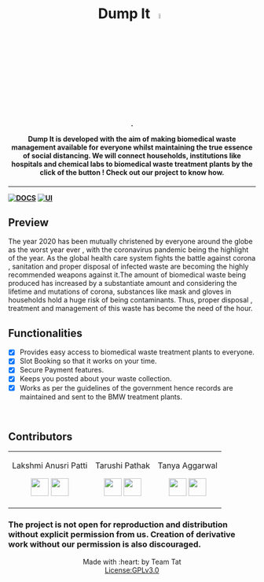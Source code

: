 <p align="center">
	<h1 align="center"> Dump It <img src="https://www.flaticon.com/svg/static/icons/svg/3773/3773979.svg" alt=" " height="5%" width="5%"/> </h1>
	<h4 align="center"> .
  
   Dump It is developed with the aim of making biomedical waste management available for everyone whilst maintaining the true essence of social distancing. We will connect households, institutions like hospitals and chemical labs to biomedical waste treatment plants by the click of the button ! Check out our project to know how.
  
  
  <h4>
</p>

---
[![DOCS](https://img.shields.io/badge/Documentation-see%20docs-green?style=flat-square&logo=appveyor)](INSERT_LINK_FOR_DOCS_HERE) 
  [![UI ](https://img.shields.io/badge/User%20Interface-Link%20to%20UI-orange?style=flat-square&logo=appveyor)](INSERT_UI_LINK_HERE)

## Preview
The year 2020 has been mutually christened by everyone around the globe as the worst year ever , with the coronavirus pandemic being the highlight of the year.   As the global health care system fights the battle against corona , sanitation and proper disposal of infected waste are becoming the highly recommended weapons against it.The amount of biomedical waste being produced has increased by a substantiate amount and considering the lifetime and mutations of corona, substances like mask and gloves in households hold a huge risk of being contaminants. Thus, proper disposal , treatment and management of this waste has become the need of the hour.
## Functionalities
- [x] Provides easy access to biomedical waste treatment plants to everyone.
- [x] Slot Booking so that it works on your time.
- [x] Secure Payment features.
- [x] Keeps you posted about your waste collection.
- [x] Works as per the guidelines of the government hence records are maintained and sent to the BMW treatment plants.

<br>


## Contributors

<table>
<tr align="center">


<td>

Lakshmi Anusri Patti

<p align="center">
</p>
<p align="center">
<a href = "https://github.com/Anusri27"><img src = "http://www.iconninja.com/files/241/825/211/round-collaboration-social-github-code-circle-network-icon.svg" width="36" height = "36"/></a>
<a href = "https://www.linkedin.com/in/anusri-p/">
<img src = "http://www.iconninja.com/files/863/607/751/network-linkedin-social-connection-circular-circle-media-icon.svg" width="36" height="36"/>
</a>
</p>
</td>


<td>

Tarushi Pathak

<p align="center">
</p>
<p align="center">
<a href = "https://github.com/tarushi98"><img src = "http://www.iconninja.com/files/241/825/211/round-collaboration-social-github-code-circle-network-icon.svg" width="36" height = "36"/></a>
<a href = "https://www.linkedin.com/in/tarushi-pathak-6b7b5b177/">
<img src = "http://www.iconninja.com/files/863/607/751/network-linkedin-social-connection-circular-circle-media-icon.svg" width="36" height="36"/>
</a>
</p>
</td>



<td>

Tanya Aggarwal

<p align="center">

</p>
<p align="center">
<a href = "https://github.com/Tanya-aggarwal"><img src = "http://www.iconninja.com/files/241/825/211/round-collaboration-social-github-code-circle-network-icon.svg" width="36" height = "36"/></a>
<a href = "https://www.linkedin.com/in/tanya-aggarwal-0a752118b/">
<img src = "http://www.iconninja.com/files/863/607/751/network-linkedin-social-connection-circular-circle-media-icon.svg" width="36" height="36"/>
</a>
</p>
</td>
</tr>
  </table>
  
### The project is not open for reproduction and distribution without explicit permission from us. Creation of derivative work without our permission is also discouraged.

<p align="center">
	Made with :heart: by Team Tat <br/>
	<a href="https://github.com/tarushi98/DUMPIT-STREAMR/blob/main/COPYING.txt">License:GPLv3.0</a>
</p>

